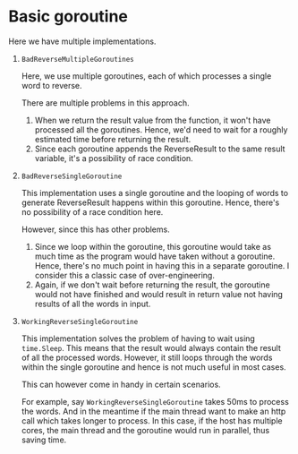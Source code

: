 # Basic goroutine

Here we have multiple implementations.

1. `BadReverseMultipleGoroutines`

    Here, we use multiple goroutines, each of which processes a single word to reverse.

    There are multiple problems in this approach.

    1. When we return the result value from the function, it won't have processed all the goroutines. Hence, we'd need to wait for a roughly estimated time before returning the result.
    2. Since each goroutine appends the ReverseResult to the same result variable, it's a possibility of race condition.

2. `BadReverseSingleGoroutine`

    This implementation uses a single goroutine and the looping of words to generate ReverseResult happens within this goroutine. Hence, there's no possibility of a race condition here.

    However, since this has other problems.

    1. Since we loop within the goroutine, this goroutine would take as much time as the program would have taken without a goroutine. Hence, there's no much point in having this in a separate goroutine. I consider this a classic case of over-engineering.
    2. Again, if we don't wait before returning the result, the goroutine would not have finished and would result in return value not having results of all the words in input.

3. `WorkingReverseSingleGoroutine`

    This implementation solves the problem of having to wait using `time.Sleep`. This means that the result would always contain the result of all the processed words. However, it still loops through the words within the single goroutine and hence is not much useful in most cases.

    This can however come in handy in certain scenarios.

    For example, say `WorkingReverseSingleGoroutine` takes 50ms to process the words. And in the meantime if the main thread want to make an http call which takes longer to process. In this case, if the host has multiple cores, the main thread and the goroutine would run in parallel, thus saving time.
